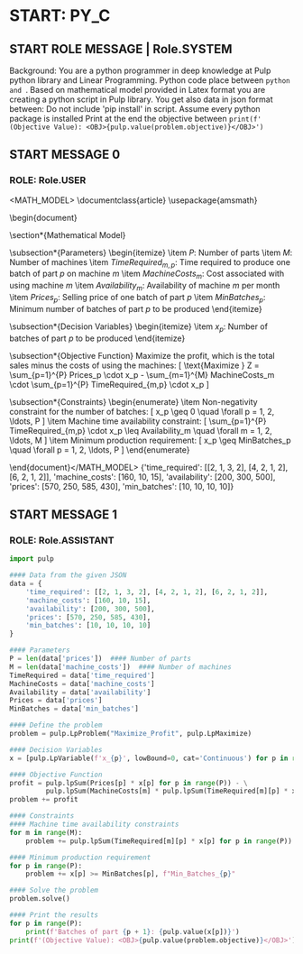 # START: PY_C 
## START ROLE MESSAGE | Role.SYSTEM 
Background: You are a python programmer in deep knowledge at Pulp python library and Linear Programming. Python code place between ```python and ```. Based on mathematical model provided in Latex format you are creating a python script in Pulp library. You get also data in json format between: <DATA></DATA> Do not include 'pip install' in script. Assume every python package is installed Print at the end the objective between <OBJ></OBJ> `print(f' (Objective Value): <OBJ>{pulp.value(problem.objective)}</OBJ>')` 
## START MESSAGE 0 
### ROLE: Role.USER
<MATH_MODEL>
\documentclass{article}
\usepackage{amsmath}

\begin{document}

\section*{Mathematical Model}

\subsection*{Parameters}
\begin{itemize}
    \item $P$: Number of parts
    \item $M$: Number of machines
    \item $TimeRequired_{m,p}$: Time required to produce one batch of part $p$ on machine $m$
    \item $MachineCosts_m$: Cost associated with using machine $m$
    \item $Availability_m$: Availability of machine $m$ per month
    \item $Prices_p$: Selling price of one batch of part $p$
    \item $MinBatches_p$: Minimum number of batches of part $p$ to be produced
\end{itemize}

\subsection*{Decision Variables}
\begin{itemize}
    \item $x_p$: Number of batches of part $p$ to be produced
\end{itemize}

\subsection*{Objective Function}
Maximize the profit, which is the total sales minus the costs of using the machines:
\[
\text{Maximize } Z = \sum_{p=1}^{P} Prices_p \cdot x_p - \sum_{m=1}^{M} MachineCosts_m \cdot \sum_{p=1}^{P} TimeRequired_{m,p} \cdot x_p
\]

\subsection*{Constraints}
\begin{enumerate}
    \item Non-negativity constraint for the number of batches:
    \[
    x_p \geq 0 \quad \forall p = 1, 2, \ldots, P
    \]
    \item Machine time availability constraint:
    \[
    \sum_{p=1}^{P} TimeRequired_{m,p} \cdot x_p \leq Availability_m \quad \forall m = 1, 2, \ldots, M
    \]
    \item Minimum production requirement:
    \[
    x_p \geq MinBatches_p \quad \forall p = 1, 2, \ldots, P
    \]
\end{enumerate}

\end{document}</MATH_MODEL>
<DATA>
{'time_required': [[2, 1, 3, 2], [4, 2, 1, 2], [6, 2, 1, 2]], 'machine_costs': [160, 10, 15], 'availability': [200, 300, 500], 'prices': [570, 250, 585, 430], 'min_batches': [10, 10, 10, 10]}</DATA>


## START MESSAGE 1 
### ROLE: Role.ASSISTANT
```python
import pulp

#### Data from the given JSON
data = {
    'time_required': [[2, 1, 3, 2], [4, 2, 1, 2], [6, 2, 1, 2]], 
    'machine_costs': [160, 10, 15], 
    'availability': [200, 300, 500], 
    'prices': [570, 250, 585, 430], 
    'min_batches': [10, 10, 10, 10]
}

#### Parameters
P = len(data['prices'])  #### Number of parts
M = len(data['machine_costs'])  #### Number of machines
TimeRequired = data['time_required']
MachineCosts = data['machine_costs']
Availability = data['availability']
Prices = data['prices']
MinBatches = data['min_batches']

#### Define the problem
problem = pulp.LpProblem("Maximize_Profit", pulp.LpMaximize)

#### Decision Variables
x = [pulp.LpVariable(f'x_{p}', lowBound=0, cat='Continuous') for p in range(P)]

#### Objective Function
profit = pulp.lpSum(Prices[p] * x[p] for p in range(P)) - \
         pulp.lpSum(MachineCosts[m] * pulp.lpSum(TimeRequired[m][p] * x[p] for p in range(P)) for m in range(M))
problem += profit

#### Constraints
#### Machine time availability constraints
for m in range(M):
    problem += pulp.lpSum(TimeRequired[m][p] * x[p] for p in range(P)) <= Availability[m], f"Machine_Availability_{m}"

#### Minimum production requirement
for p in range(P):
    problem += x[p] >= MinBatches[p], f"Min_Batches_{p}"

#### Solve the problem
problem.solve()

#### Print the results
for p in range(P):
    print(f'Batches of part {p + 1}: {pulp.value(x[p])}')
print(f'(Objective Value): <OBJ>{pulp.value(problem.objective)}</OBJ>')
```

